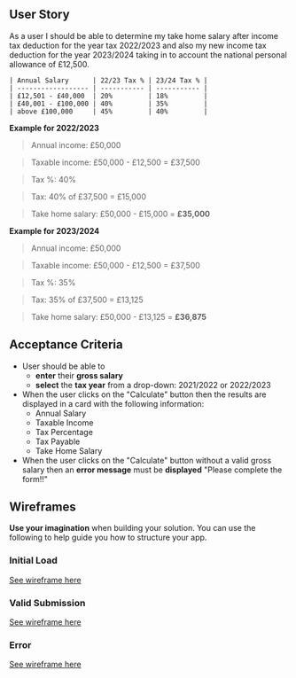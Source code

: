 ## User Story

As a user I should be able to determine my take home salary after income tax deduction for the year tax 2022/2023 and also my new income tax deduction for the year 2023/2024 taking in to account the national personal allowance of £12,500.

```
| Annual Salary      | 22/23 Tax % | 23/24 Tax % |
| ------------------ | ----------- | ----------- |
| £12,501 - £40,000  | 20%         | 18%         |
| £40,001 - £100,000 | 40%         | 35%         |
| above £100,000     | 45%         | 40%         |
```

**Example for 2022/2023**

> Annual income: £50,000

> Taxable income: £50,000 - £12,500 = £37,500

> Tax %: 40%

> Tax: 40% of £37,500 = £15,000

> Take home salary: £50,000 - £15,000 = **£35,000**

**Example for 2023/2024**

> Annual income: £50,000

> Taxable income: £50,000 - £12,500 = £37,500

> Tax %: 35%

> Tax: 35% of £37,500 = £13,125

> Take home salary: £50,000 - £13,125 = **£36,875**

## Acceptance Criteria

- User should be able to
  - **enter** their **gross salary**
  - **select** the **tax year** from a drop-down: 2021/2022 or 2022/2023
- When the user clicks on the "Calculate" button then the results are displayed in a card with the following information:
  - Annual Salary
  - Taxable Income
  - Tax Percentage
  - Tax Payable
  - Take Home Salary
- When the user clicks on the "Calculate" button without a valid gross salary then an **error message** must be **displayed** "Please complete the form!!"

## Wireframes

**Use your imagination** when building your solution. You can use the following to help guide you how to structure your app.

### Initial Load

[See wireframe here](https://paste.booking.com/data/images/8/84sea0.png)

### Valid Submission

[See wireframe here](https://paste.booking.com/data/images/3/3cnlg5.png)

### Error

[See wireframe here](https://paste.booking.com/data/images/5/5c0mhm.png)
